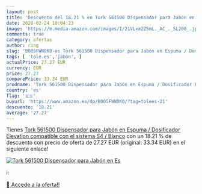 ```yaml
---
layout: post
title: 'Descuento del 18.21 % en Tork 561500 Dispensador para Jabón en Es'
date: 2020-02-24 10:04:23
image: 'https://m.media-amazon.com/images/I/21VLxm2Z5mL._AC_._SL200_.jpg'
comments: true
category: ofertas
author: ring
slug: 'B005FWN0K0-es Tork 561500 Dispensador para Jabón en Espuma / Dosificador...'
tags: [ 'tole.es','jabón', ]
actualPrice: 27.27 EUR
currency: EUR
price: 27.27
comparePrice: 33.34 EUR
prodname: 'Tork 561500 Dispensador para Jabón en Espuma / Dosificador Elevation compatible con el sistema S4 / Blanco'
country: 'es'
flag: '🇪🇸'
buyurl: 'https://www.amazon.es/dp/B005FWN0K0/?tag=tolees-21'
descuento: '18.21'
average: '27.27'
---
```


Tienes [Tork 561500 Dispensador para Jabón en Espuma / Dosificador Elevation compatible con el sistema S4 / Blanco](https://www.amazon.es/dp/B005FWN0K0/?tag=tolees-21) con un 18.21 % de descuento con precio de oferta de 27.27 EUR (original: 33.34 EUR) en el siguiente enlace!

[![Tork 561500 Dispensador para Jabón en Es](https://m.media-amazon.com/images/I/21VLxm2Z5mL._AC_._SL200_.jpg)](https://www.amazon.es/dp/B005FWN0K0/?tag=tolees-21)

ℹ️:


[🛒 Accede a la oferta!!](https://www.amazon.es/dp/B005FWN0K0/?tag=tolees-21)
